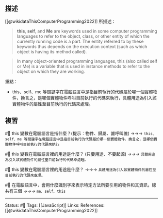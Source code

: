 
## 描述

[[@wikidataThisComputerProgramming2022]] 所描述：
> **this**, **self**, and **Me** are keywords used in some computer programming languages to refer to the object, class, or other entity of which the currently running code is a part. The entity referred to by these keywords thus depends on the execution context (such as which object is having its method called).


> In many object-oriented programming languages, this (also called self or Me) is a variable that is used in instance methods to refer to the object on which they are working.

重點：
- this、self、me 等關鍵字在電腦語言中是指目前執行的代碼屬於哪一個實體物件，換言之，是哪個實體物件呼叫目前執行的代碼來執行，具體用途為引入該實體物件的屬性至目前執行的代碼來處理。

## 複習
#🧠 this 變數在電腦語言是指什麼？(提示：物件、歸屬、誰呼叫誰) ->->-> `this、self、me 等關鍵字在電腦語言中是指目前執行的代碼屬於哪一個實體物件，換言之，是哪個實體物件呼叫目前執行的代碼來執行`
<!--SR:!2024-05-31,431,250-->


#🧠 this 變數在電腦語言裡的用途是什麼？ (只要用途、不要起源) ->->-> `具體用途為引入該實體物件的屬性至目前執行的代碼來處理。`
<!--SR:!2023-05-19,145,250-->


#🧠 this 變數在電腦語言裡的用途是什麼？ ->->-> `具體用途為引入該實體物件的屬性至目前執行的代碼來處理。`
<!--SR:!2023-07-12,181,250-->

#🧠 在電腦語言中，會用什麼識別字來表示特定方法所要引用的物件和其資訊，總共有三個 ->->-> `me、self、this`
<!--SR:!2023-06-11,34,210-->



---
Status: #🌱 
Tags:
[[JavaScript]]
Links:
References:
[[@wikidataThisComputerProgramming2022]]